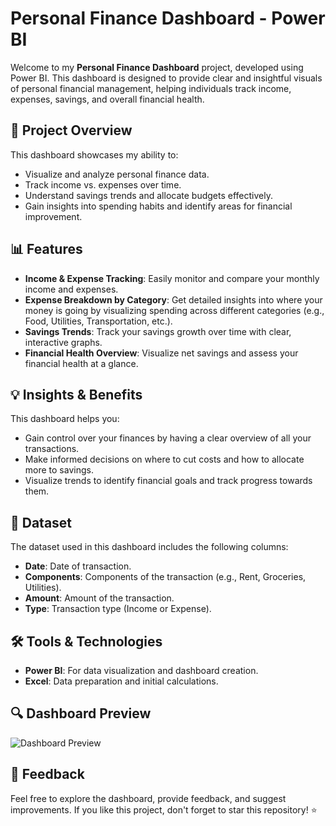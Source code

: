 # Personal Finance Dashboard - Power BI

Welcome to my **Personal Finance Dashboard** project, developed using Power BI. This dashboard is designed to provide clear and insightful visuals of personal financial management, helping individuals track income, expenses, savings, and overall financial health.

## 🚀 Project Overview

This dashboard showcases my ability to:
- Visualize and analyze personal finance data.
- Track income vs. expenses over time.
- Understand savings trends and allocate budgets effectively.
- Gain insights into spending habits and identify areas for financial improvement.

## 📊 Features

- **Income & Expense Tracking**: Easily monitor and compare your monthly income and expenses.
- **Expense Breakdown by Category**: Get detailed insights into where your money is going by visualizing spending across different categories (e.g., Food, Utilities, Transportation, etc.).
- **Savings Trends**: Track your savings growth over time with clear, interactive graphs.
- **Financial Health Overview**: Visualize net savings and assess your financial health at a glance.
  
## 💡 Insights & Benefits

This dashboard helps you:
- Gain control over your finances by having a clear overview of all your transactions.
- Make informed decisions on where to cut costs and how to allocate more to savings.
- Visualize trends to identify financial goals and track progress towards them.

## 📁 Dataset

The dataset used in this dashboard includes the following columns:
- **Date**: Date of transaction.
- **Components**: Components of the transaction (e.g., Rent, Groceries, Utilities).
- **Amount**: Amount of the transaction.
- **Type**: Transaction type (Income or Expense).

## 🛠 Tools & Technologies

- **Power BI**: For data visualization and dashboard creation.
- **Excel**: Data preparation and initial calculations.

## 🔍 Dashboard Preview

![Dashboard Preview](https://github.com/prashantsingh8962/Personal_Finance_Analysis_powerBI/blob/main/Resources/dashboard.png)

## 📢 Feedback

Feel free to explore the dashboard, provide feedback, and suggest improvements. If you like this project, don't forget to star this repository! ⭐
